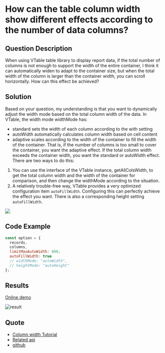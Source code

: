 # How can the table column width show different effects according to the number of data columns?

## Question Description

When using VTable table library to display report data, if the total number of columns is not enough to support the width of the entire container, I think it can automatically widen to adapt to the container size, but when the total width of the column is larger than the container width, you can scroll horizontally. How can this effect be achieved?

## Solution

Based on your question, my understanding is that you want to dynamically adjust the width mode based on the total column width of the data. In VTable, the width mode widthMode has:

- standard sets the width of each column according to the with setting
- autoWidth automatically calculates column width based on cell content
- adaptive scales according to the width of the container to fill the width of the container.
  That is, if the number of columns is too small to cover the container, you want the adaptive effect. If the total column width exceeds the container width, you want the standard or autoWidth effect. There are two ways to do this:

1. You can use the interface of the VTable instance, getAllColsWidth, to get the total column width and the width of the container for comparison, and then change the widthMode according to the situation.
2. A relatively trouble-free way, VTable provides a very optimized configuration item `autoFillWidth`. Configuring this can perfectly achieve the effect you want. There is also a corresponding height setting `autoFillWidth`.

![](/vtable/faq/13-0.png)

## Code Example

```javascript
const option = {
  records,
  columns,
  limitMaxAutoWidth: 800,
  autoFillWidth: true
  // widthMode: "autoWidth",
  // heightMode: "autoHeight"
};
```

## Results

[Online demo](https://codesandbox.io/s/vtable-autfillwidth-6kz69n)

![result](/vtable/faq/13-1.png)

## Quote

- [Column width Tutorial](https://visactor.io/vtable/guide/basic_function/row_height_column_width)
- [Related api](https://visactor.io/vtable/option/ListTable#autoFillWidth)
- [github](https://github.com/VisActor/VTable)
